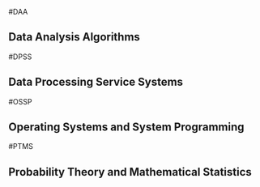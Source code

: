 #DAA
## Data Analysis Algorithms
#DPSS
## Data Processing Service Systems
#OSSP
## Operating Systems and System Programming
#PTMS
## Probability Theory and Mathematical Statistics
